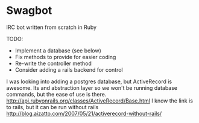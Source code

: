 Swagbot
=======

IRC bot written from scratch in Ruby

TODO:
- Implement a database (see below)
- Fix methods to provide for easier coding
- Re-write the controller method
- Consider adding a rails backend for control

I was looking into adding a postgres database, but ActiveRecord is awesome. Its
and abstraction layer so we won't be running database commands, but the ease of
use is there. http://api.rubyonrails.org/classes/ActiveRecord/Base.html I know 
the link is to rails, but it can be run without rails http://blog.aizatto.com/2007/05/21/activerecord-without-rails/
